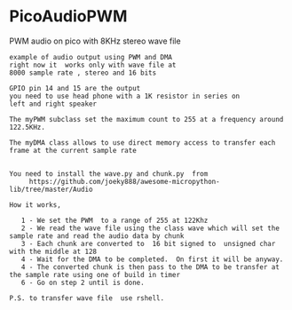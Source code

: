 # PicoAudioPWM
PWM audio on pico with 8KHz stereo wave file

    example of audio output using PWM and DMA
    right now it  works only with wave file at
    8000 sample rate , stereo and 16 bits
    
    GPIO pin 14 and 15 are the output
    you need to use head phone with a 1K resistor in series on
    left and right speaker
    
    The myPWM subclass set the maximum count to 255 at a frequency around  122.5KHz.
    
    The myDMA class allows to use direct memory access to transfer each frame at the current sample rate
    
    
    You need to install the wave.py and chunk.py  from
         https://github.com/joeky888/awesome-micropython-lib/tree/master/Audio
    
    How it works,
    
       1 - We set the PWM  to a range of 255 at 122Khz
       2 - We read the wave file using the class wave which will set the sample rate and read the audio data by chunk
       3 - Each chunk are converted to  16 bit signed to  unsigned char with the middle at 128
       4 - Wait for the DMA to be completed.  On first it will be anyway.
       4 - The converted chunk is then pass to the DMA to be transfer at the sample rate using one of build in timer
       6 - Go on step 2 until is done.
       
    P.S. to transfer wave file  use rshell.
